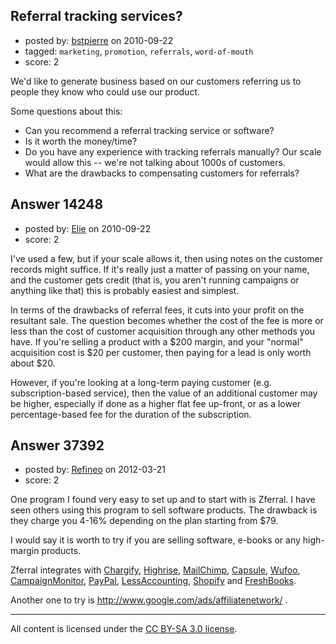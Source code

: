 ## Referral tracking services?

- posted by: [bstpierre](https://stackexchange.com/users/-1/546-bstpierre) on 2010-09-22
- tagged: `marketing`, `promotion`, `referrals`, `word-of-mouth`
- score: 2

We'd like to generate business based on our customers referring us to people they know who could use our product.

Some questions about this:

* Can you recommend a referral tracking service or software?
* Is it worth the money/time?
* Do you have any experience with tracking referrals manually? Our scale would allow this -- we're not talking about 1000s of customers.
* What are the drawbacks to compensating customers for referrals?


## Answer 14248

- posted by: [Elie](https://stackexchange.com/users/-1/1752-elie) on 2010-09-22
- score: 2

I've used a few, but if your scale allows it, then using notes on the customer records might suffice. If it's really just a matter of passing on your name, and the customer gets credit (that is, you aren't running campaigns or anything like that) this is probably easiest and simplest.

In terms of the drawbacks of referral fees, it cuts into your profit on the resultant sale. The question becomes whether the cost of the fee is more or less than the cost of customer acquisition through any other methods you have. If you're selling a product with a $200 margin, and your "normal" acquisition cost is $20 per customer, then paying for a lead is only worth about $20.

However, if you're looking at a long-term paying customer (e.g. subscription-based service), then the value of an additional customer may be higher, especially if done as a higher flat fee up-front, or as a lower percentage-based fee for the duration of the subscription.


## Answer 37392

- posted by: [Refineo](https://stackexchange.com/users/-1/13347-refineo) on 2012-03-21
- score: 2

<p>One program I found very easy to set up and to start with is Zferral. 
I have seen others using this program to sell software products.
The drawback is they charge you 4-16% depending on the plan starting from $79.</p>

<p>I would say it is worth to try if you are selling software, e-books or any high-margin products.</p>

<p>Zferral integrates with <a href="http://chargify.com/" rel="nofollow">Chargify</a>, <a href="http://highrisehq.com/" rel="nofollow">Highrise</a>, <a href="http://mailchimp.com" rel="nofollow">MailChimp</a>, <a href="http://capsulecrm.com/" rel="nofollow">Capsule</a>, <a href="http://wufoo.com/" rel="nofollow">Wufoo</a>, <a href="http://www.campaignmonitor.com/" rel="nofollow">CampaignMonitor</a>, <a href="http://www.paypal.com" rel="nofollow">PayPal</a>, <a href="http://lessaccounting.com/" rel="nofollow">LessAccounting</a>, <a href="http://www.shopify.com/" rel="nofollow">Shopify</a> and <a href="http://www.freshbooks.com/" rel="nofollow">FreshBooks</a>.</p>

<p>Another one to try is <a href="http://www.google.com/ads/affiliatenetwork/" rel="nofollow">http://www.google.com/ads/affiliatenetwork/</a> .</p>




---

All content is licensed under the [CC BY-SA 3.0 license](https://creativecommons.org/licenses/by-sa/3.0/).
